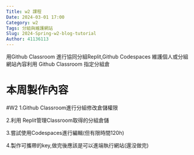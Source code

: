 ```yaml
---
Title: w2 課程
Date: 2024-03-01 17:00
Category: w2
Tags: 分組與維護網站
Slug: 2024-Spring-w2-blog-tutorial
Author: 41136113
---
```


用Github Classroom 進行協同分組Replit,Github Codespaces 維護個人或分組網站內容利用 Github Classroom 指定分組倉

<!-- PELICAN_END_SUMMARY -->

# 本周製作內容
#W2
1.Github Classroom進行分組修改倉儲權限

2.利用 Replit管理Classroom取得的分組倉儲

3.嘗試使用Codespaces進行編輯(但有限時間120h)

4.製作可攜帶的key,做完後應該是可以進端執行網站(還沒做完)

